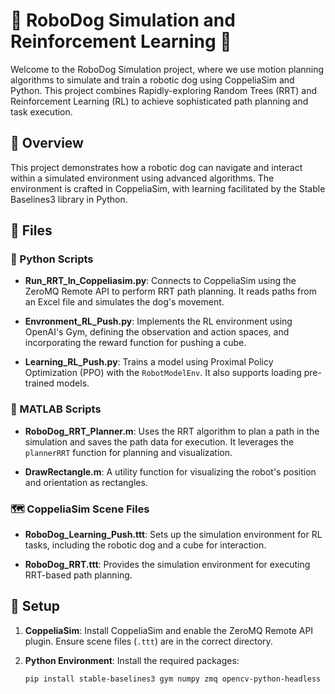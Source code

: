 # 🐶 RoboDog Simulation and Reinforcement Learning 🐾

Welcome to the RoboDog Simulation project, where we use motion planning algorithms to simulate and train a robotic dog using CoppeliaSim and Python. This project combines Rapidly-exploring Random Trees (RRT) and Reinforcement Learning (RL) to achieve sophisticated path planning and task execution.

## 🌟 Overview

This project demonstrates how a robotic dog can navigate and interact within a simulated environment using advanced algorithms. The environment is crafted in CoppeliaSim, with learning facilitated by the Stable Baselines3 library in Python.

## 📂 Files

### 🐍 Python Scripts

- **Run_RRT_In_Coppeliasim.py**: Connects to CoppeliaSim using the ZeroMQ Remote API to perform RRT path planning. It reads paths from an Excel file and simulates the dog's movement.

- **Envronment_RL_Push.py**: Implements the RL environment using OpenAI's Gym, defining the observation and action spaces, and incorporating the reward function for pushing a cube.

- **Learning_RL_Push.py**: Trains a model using Proximal Policy Optimization (PPO) with the `RobotModelEnv`. It also supports loading pre-trained models.

### 🧮 MATLAB Scripts

- **RoboDog_RRT_Planner.m**: Uses the RRT algorithm to plan a path in the simulation and saves the path data for execution. It leverages the `plannerRRT` function for planning and visualization.

- **DrawRectangle.m**: A utility function for visualizing the robot's position and orientation as rectangles.

### 🗺️ CoppeliaSim Scene Files

- **RoboDog_Learning_Push.ttt**: Sets up the simulation environment for RL tasks, including the robotic dog and a cube for interaction.

- **RoboDog_RRT.ttt**: Provides the simulation environment for executing RRT-based path planning.

## 🚀 Setup

1. **CoppeliaSim**: Install CoppeliaSim and enable the ZeroMQ Remote API plugin. Ensure scene files (`.ttt`) are in the correct directory.

2. **Python Environment**: Install the required packages:

   ```bash
   pip install stable-baselines3 gym numpy zmq opencv-python-headless
